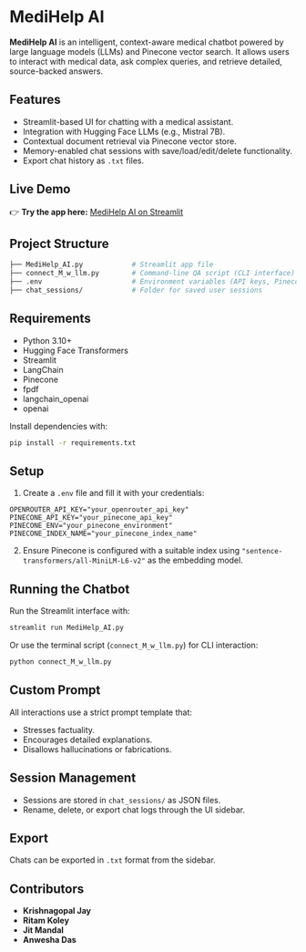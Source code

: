 # MediHelp AI

**MediHelp AI** is an intelligent, context-aware medical chatbot powered by large language models (LLMs) and Pinecone vector search. It allows users to interact with medical data, ask complex queries, and retrieve detailed, source-backed answers.

## Features

-  Streamlit-based UI for chatting with a medical assistant.
-  Integration with Hugging Face LLMs (e.g., Mistral 7B).
-  Contextual document retrieval via Pinecone vector store.
-  Memory-enabled chat sessions with save/load/edit/delete functionality.
-  Export chat history as `.txt` files.

##  Live Demo                                       

👉 **Try the app here:** [MediHelp AI on Streamlit](https://mediapp-ai-bot-arozgmdrgccpdqgyvpnwqe.streamlit.app/)

##  Project Structure

```bash
├── MediHelp_AI.py            # Streamlit app file
├── connect_M_w_llm.py        # Command-line QA script (CLI interface)
├── .env                      # Environment variables (API keys, Pinecone setup)
├── chat_sessions/            # Folder for saved user sessions
```

##  Requirements

- Python 3.10+
- Hugging Face Transformers
- Streamlit
- LangChain
- Pinecone
- fpdf
- langchain_openai
- openai

Install dependencies with:

```bash
pip install -r requirements.txt
```

##  Setup

1. Create a `.env` file and fill it with your credentials:

```env
OPENROUTER_API_KEY="your_openrouter_api_key"
PINECONE_API_KEY="your_pinecone_api_key"
PINECONE_ENV="your_pinecone_environment"
PINECONE_INDEX_NAME="your_pinecone_index_name"
```

2. Ensure Pinecone is configured with a suitable index using `"sentence-transformers/all-MiniLM-L6-v2"` as the embedding model.

##  Running the Chatbot

Run the Streamlit interface with:

```bash
streamlit run MediHelp_AI.py
```

Or use the terminal script (`connect_M_w_llm.py`) for CLI interaction:

```bash
python connect_M_w_llm.py
```

## Custom Prompt

All interactions use a strict prompt template that:

- Stresses factuality.
- Encourages detailed explanations.
- Disallows hallucinations or fabrications.

## Session Management

- Sessions are stored in `chat_sessions/` as JSON files.
- Rename, delete, or export chat logs through the UI sidebar.

## Export

Chats can be exported in `.txt` format from the sidebar.

## Contributors

- **Krishnagopal Jay**  
- **Ritam Koley**  
- **Jit Mandal** 
- **Anwesha Das**  
